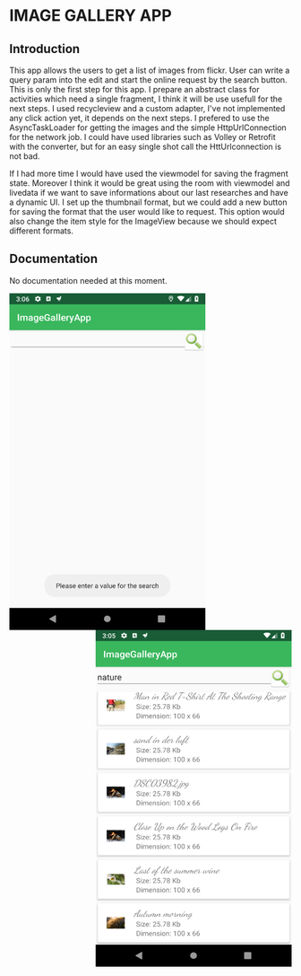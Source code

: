 # IMAGE GALLERY APP

## Introduction

This app allows the users to get a list of images from flickr. User can write a query param into the edit and start the online request by the search button.
This is only the first step for this app. I prepare an abstract class for activities which need a single fragment, I think it will be use usefull for the next steps.
I used recycleview and a custom adapter, I've not implemented any click action yet, it depends on the next steps.
I prefered to use the AsyncTaskLoader for getting the images and the simple HttpUrlConnection for the network job.
I could have used libraries such as Volley or Retrofit with the converter, but for an easy single shot call the HttUrlconnection is not bad.
 
If I had more time I would have used the viewmodel for saving the fragment state. Moreover I think it would be great 
using the room with viewmodel and livedata if we want to save informations about our last researches and have a dynamic UI.
I set up the thumbnail format, but we could add a new button for saving the format that the user would like to request.
This option would also change the item style for the ImageView because we should expect different formats.

## Documentation
No documentation needed at this moment.


<img align="left" width="350" height="600" src="home.png">

<img align="right" width="350" height="600" src="research.png">
